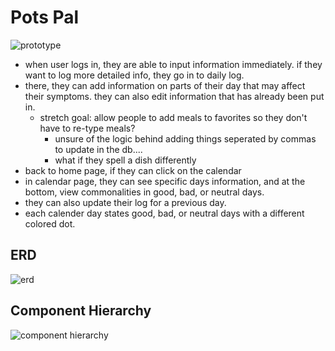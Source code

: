 
# Pots Pal

![prototype](https://i.imgur.com/9S5vwqi.png)

* when user logs in, they are able to input information immediately. if they want to log more detailed info, they go in to daily log. 
* there, they can add information on parts of their day that may affect their symptoms. they can also edit information that has already been put in. 
    * stretch goal: allow people to add meals to favorites so they don't have to re-type meals? 
        * unsure of the logic behind adding things seperated by commas to update in the db....
        * what if they spell a dish differently 
* back to home page, if they can click on the calendar 
* in calendar page, they can see specific days information, and at the bottom, view commonalities in good, bad, or neutral days. 
* they can also update their log for a previous day. 
* each calender day states good, bad, or neutral days with a different colored dot.

## ERD

![erd](https://i.imgur.com/Up58yV1.png)

## Component Hierarchy 

![component hierarchy](https://i.imgur.com/l6sMfjH.png)